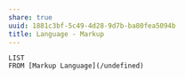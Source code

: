```yaml
---
share: true
uuid: 1881c3bf-5c49-4d28-9d7b-ba80fea5094b
title: Language - Markup
---
```

```dataview
LIST
FROM [Markup Language](/undefined)
```
